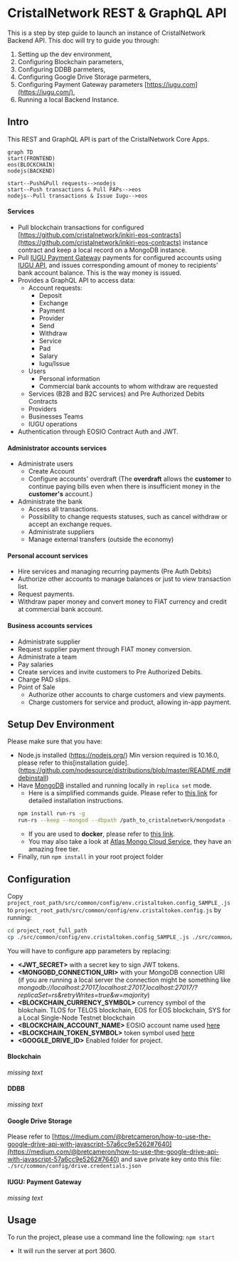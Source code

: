 
# CristalNetwork REST & GraphQL API
This is a step by step guide to launch an instance of CristalNetwork Backend API. 
This doc will try to guide you through:
1. Setting up the dev environment, 
2. Configuring Blockchain parameters,
3. Configuring DDBB parmeters,
4. Configuring Google Drive Storage parmeters,
5. Configuring Payment Gateway parameters [https://iugu.com](https://iugu.com/),
6. Running a local Backend Instance.

## Intro
This REST and GraphQL API is part of the CristalNetwork Core Apps.
```mermaid
graph TD
start(FRONTEND)
eos(BLOCKCHAIN)
nodejs(BACKEND)

start--Push&Pull requests-->nodejs
start--Push transactions & Pull PAPs-->eos
nodejs--Pull transactions & Issue Iugu-->eos
```
#### Services
* Pull blockchain transactions for configured [https://github.com/cristalnetwork/inkiri-eos-contracts](https://github.com/cristalnetwork/inkiri-eos-contracts) instance contract and keep a local record on a MongoDB instance.
* Pull [IUGU Payment Gateway](https://iugu.com) payments for configured accounts using [IUGU API](https://dev.iugu.com/reference), and issues corresponding amount of money to recipients' bank account balance. This is the way money is issued.
* Provides a GraphQL API to access data:
  * Account requests:
    * Deposit
    * Exchange
    * Payment
    * Provider
    * Send
    * Withdraw
    * Service
    * Pad
    * Salary
    * Iugu/Issue
  * Users
    * Personal information
    * Commercial bank accounts to whom withdraw are requested
  * Services (B2B and B2C services) and Pre Authorized Debits Contracts
  * Providers
  * Businesses Teams
  * IUGU operations 
* Authentication through EOSIO Contract Auth and JWT.
#### Administrator accounts services
* Administrate users
  * Create Account
  * Configure accounts' overdraft (The **overdraft** allows the **customer** to continue paying bills even when there is insufficient money in the **customer's** account.)
* Administrate the bank
  * Access all transactions.
  * Possibility to change requests statuses, such as cancel withdraw or accept an exchange reques.
  * Administrate suppliers
  * Manage external transfers (outside the economy)
#### Personal account services
* Hire services and managing recurring payments (Pre Auth Debits)
* Authorize other accounts to manage balances or just to view transaction list.  
* Request payments.
* Withdraw paper money and convert money to FIAT currency and credit at commercial bank account.
#### Business accounts services
* Administrate supplier
* Request supplier payment through FIAT money conversion.
* Administrate a team
* Pay salaries
* Create services and invite customers to Pre Authorized Debits.
* Charge PAD slips.
* Point of Sale
  * Authorize other accounts to charge customers and view payments.  
  * Charge customers for service and product, allowing in-app payment.
## Setup Dev Environment
Please make sure that you have:
- Node.js installed (https://nodejs.org/) 
Min version required is 10.16.0, please refer to this[installation guide].(https://github.com/nodesource/distributions/blob/master/README.md#debinstall)
- Have [MongoDB](https://www.mongodb.com/) installed and running locally in `replica set` mode.
  - Here is a simplified commands guide. Please refer to [this link](https://thecodebarbarian.com/introducing-run-rs-zero-config-mongodb-runner.html#your-first-transaction-with-run-rs-and-mongodb-40) for detailed installation instructions.
  ```bash
  npm install run-rs -g
  run-rs --keep --mongod --dbpath /path_to_cristalnetwork/mongodata -v 4.0.0 --shell
  ```
  - If you are used to **docker**, please refer to [this link](https://gist.github.com/harveyconnor/518e088bad23a273cae6ba7fc4643549).
  - You may also take a look at [Atlas Mongo Cloud Service](https://www.mongodb.com/cloud/atlas), they have an amazing free tier.
- Finally, run `npm install` in your root project folder

## Configuration
Copy `project_root_path/src/common/config/env.cristaltoken.config_SAMPLE_.js` to `project_root_path/src/common/config/env.cristaltoken.config.js` by running:
```bash
cd project_root_full_path
cp ./src/common/config/env.cristaltoken.config_SAMPLE_.js ./src/common/config/env.cristaltoken.config.js
```
You will have to configure app parameters by replacing:
* **<JWT_SECRET>** with a secret key to sign JWT tokens. 
* **<MONGOBD_CONNECTION_URI>** with your MongoDB connection URI (if you are running a local server the connection might be something like _mongodb://localhost:27017,localhost:27017,localhost:27017/?replicaSet=rs&retryWrites=true&w=majority_) 
* **<BLOCKCHAIN_CURRENCY_SYMBOL>** currency symbol of the blokchain. TLOS for TELOS blockchain, EOS for EOS blockchain, SYS for a Local Single-Node Testnet blockchain
* **<BLOCKCHAIN_ACCOUNT_NAME>** EOSIO account name used [here](https://github.com/cristalnetwork/inkiri-eos-contracts#setup-dev-environment)
* **<BLOCKCHAIN_TOKEN_SYMBOL>** token symbol used [here](https://github.com/cristalnetwork/inkiri-eos-contracts#4-create-the-bank-contract-token) 
* **<GOOGLE_DRIVE_ID>** Enabled folder for project.

#### Blockchain
_missing text_

#### DDBB
_missing text_

#### Google Drive Storage
Please refer to [https://medium.com/@bretcameron/how-to-use-the-google-drive-api-with-javascript-57a6cc9e5262#7640](https://medium.com/@bretcameron/how-to-use-the-google-drive-api-with-javascript-57a6cc9e5262#7640) and save private key onto this file: `./src/common/config/drive.credentials.json`

#### IUGU: Payment Gateway
_missing text_

## Usage
To run the project, please use a command line the following:
`npm start`
- It will run the server at port 3600.
